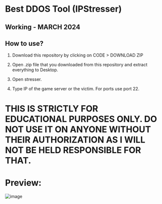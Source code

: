 # Best DDOS Tool (IPStresser)

## Working - MARCH 2024

## How to use? 

1. Download this repository by clicking on CODE > DOWNLOAD ZIP

2. Open .zip file that you downloaded from this repository and extract everything to Desktop. 

3. Open stresser.

4. Type IP of the game server or the victim. For ports use port 22.

# THIS IS STRICTLY FOR EDUCATIONAL PURPOSES ONLY. DO NOT USE IT ON ANYONE WITHOUT THEIR AUTHORIZATION AS I WILL NOT BE HELD RESPONSIBLE FOR THAT.

# Preview: 

![image](https://i.imgur.com/oPJZrVU.png)
